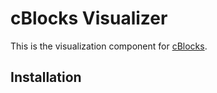# cBlocks Visualizer

This is the visualization component for [cBlocks](https://github.com/informatik-mannheim/cblocks/). 

## Installation


